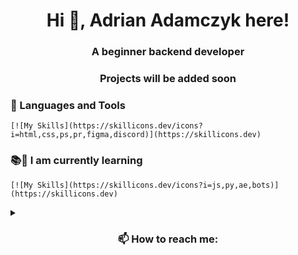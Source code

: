<h1 align="center">Hi 👋, Adrian Adamczyk here!</h1>
<h3 align="center">A beginner backend developer</h3>
<h3 align="center">Projects will be added soon</h3>
<p align="left">
</p>

### 🧰 Languages and Tools
    [![My Skills](https://skillicons.dev/icons?i=html,css,ps,pr,figma,discord)](https://skillicons.dev)

### 📚👀 I am currently learning
    [![My Skills](https://skillicons.dev/icons?i=js,py,ae,bots)](https://skillicons.dev)

<details>
  <summary><h3 align="center">📫 How to reach me: </h3></summary>
....
<!--- DISCORD_LOGO: adrian.it
LINKEDIN_LOGO 
--->

<!---
AdrianAdamczyk1337/AdrianAdamczyk1337 is a ✨ special ✨ repository because its `README.md` (this file) appears on your GitHub profile.
You can click the Preview link to take a look at your changes.
--->
